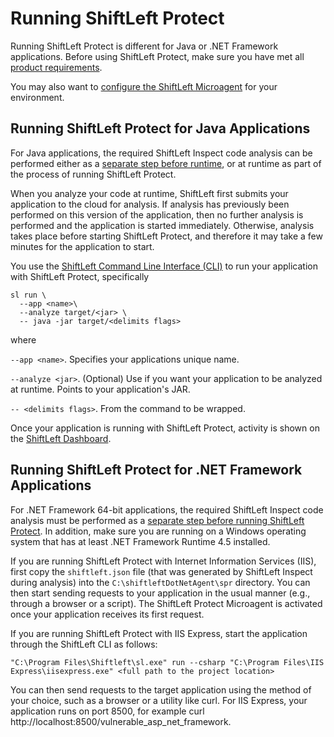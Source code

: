 # Running ShiftLeft Protect

Running ShiftLeft Protect is different for Java or .NET Framework applications. Before using ShiftLeft Protect, make sure you have met all [product requirements](../../introduction/requirements.md). 

You may also want to [configure the ShiftLeft Microagent](../protect/configuring-the-microagent.md) for your environment.

## Running ShiftLeft Protect for Java Applications

For Java applications, the required ShiftLeft Inspect code analysis can be performed either as a [separate step before runtime](../inspect/analyzing-applications.md), or at runtime as part of the process of running ShiftLeft Protect. 

When you analyze your code at runtime, ShiftLeft first submits your application to the cloud for analysis. If analysis has previously been performed on this version of the application, then no further analysis is performed and the application is started immediately. Otherwise, analysis takes place before starting ShiftLeft Protect, and therefore it may take a few minutes for the application to start.

You use the [ShiftLeft Command Line Interface (CLI)](../using-cli/cli-reference.md) to run your application with ShiftLeft Protect, specifically

```
sl run \
  --app <name>\
  --analyze target/<jar> \
  -- java -jar target/<delimits flags>
```

where

`--app <name>`. Specifies your applications unique name.

`--analyze <jar>`. (Optional) Use if you want your application to be analyzed at runtime. Points to your application's JAR.

`-- <delimits flags>`.  From the command to be wrapped. 

Once your application is running with ShiftLeft Protect, activity is shown on the [ShiftLeft Dashboard](../using-workflow/vulnerability-dashboard.md).

## Running ShiftLeft Protect for .NET Framework Applications

For .NET Framework 64-bit applications, the required ShiftLeft Inspect code analysis must be performed as a [separate step before running ShiftLeft Protect](../inspect/analyzing-applications.md). In addition, make sure you are running on a Windows operating system that has at least .NET Framework Runtime 4.5 installed. 

If you are running ShiftLeft Protect with Internet Information Services (IIS), first copy the `shiftleft.json` file (that was generated by ShiftLeft Inspect during analysis) into the `C:\shiftleftDotNetAgent\spr` directory. You can then start sending requests to your application in the usual manner (e.g., through a browser or a script). The ShiftLeft Protect Microagent is activated once your application receives its first request.

If you are running ShiftLeft Protect with IIS Express, start the application through the ShiftLeft CLI as follows:

```
"C:\Program Files\Shiftleft\sl.exe" run --csharp "C:\Program Files\IIS Express\iisexpress.exe" <full path to the project location>
```
You can then send requests to the target application using the method of your choice, such as a browser or a utility like curl. For IIS Express, your application runs on port 8500, for example curl http://<span></span>localhost:8500/vulnerable_asp_net_framework.

